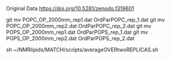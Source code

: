 Original Data
https://doi.org/10.5281/zenodo.1319601


git mv POPC_OP_2000mm_rep1.dat OrdParPOPC_rep_1.dat
git mv POPC_OP_2000mm_rep2.dat OrdParPOPC_rep_2.dat
git mv POPS_OP_2000mm_rep1.dat OrdParPOPS_rep_1.dat
git mv POPS_OP_2000mm_rep2.dat  OrdParPOPS_rep_2.dat

sh ~/NMRlipids/MATCH/scripts/averageOVERtwoREPLICAS.sh
